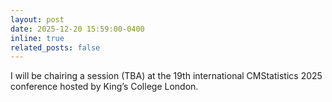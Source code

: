 ```yaml
---
layout: post
date: 2025-12-20 15:59:00-0400
inline: true
related_posts: false
---
```


I will be chairing a session (TBA) at the 19th international CMStatistics 2025 conference hosted by King’s College London.
